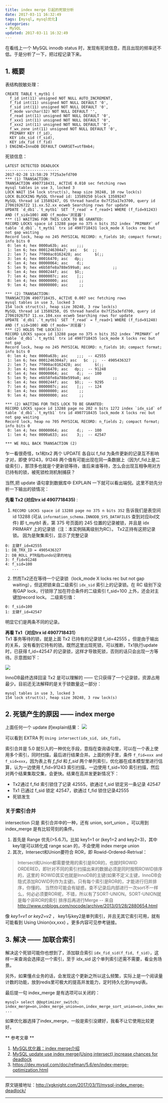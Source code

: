 ```yaml
---
title: index merge 引起的死锁分析
date: 2017-03-11 16:32:49
tags: [mysql, mysql优化]
categories:
- MySQL
updated: 2017-03-11 16:32:49
---
```



在看线上一个 MySQL innodb status 时，发现有死锁信息，而且出现的频率还不低。于是分析了一下，把过程记录下来。

## 1. 概要

表结构脱敏处理：
```
CREATE TABLE t_mytb1 (
  f_id int(11) unsigned NOT NULL AUTO_INCREMENT,
  f_fid int(11) unsigned NOT NULL DEFAULT '0',
  f_sid int(11) unsigned NOT NULL DEFAULT '0',
  f_mode varchar(32) NOT NULL DEFAULT '',
  f_read int(11) unsigned NOT NULL DEFAULT '0',
  f_xxx1 int(11) unsigned NOT NULL DEFAULT '0',
  f_xxx2 int(11) unsigned NOT NULL DEFAULT '0',
  f_wx_zone int(11) unsigned NOT NULL DEFAULT '0',
  PRIMARY KEY (f_id),
  KEY idx_sid (f_sid),
  KEY idx_fid (f_fid)
) ENGINE=InnoDB DEFAULT CHARSET=utf8mb4;
```

死锁信息：
```
LATEST DETECTED DEADLOCK
------------------------
2017-02-28 13:58:29 7f25a3efd700
*** (1) TRANSACTION:
TRANSACTION 4907718431, ACTIVE 0.010 sec fetching rows
mysql tables in use 3, locked 3
LOCK WAIT 154 lock struct(s), heap size 30248, 10 row lock(s)
LOCK BLOCKING MySQL thread id: 13589250 block 13589247
MySQL thread id 13589247, OS thread handle 0x7f25a17e3700, query id 27061926722 11.xx.52.xx ecweb Searching rows for update
UPDATE `d_db1`.`t_mytb1` SET `f_read` = f_read+1 WHERE (f_fid=91243) AND (f_sid=100) AND (f_mode='浏览器')
*** (1) WAITING FOR THIS LOCK TO BE GRANTED:
RECORD LOCKS space id 13288 page no 375 n bits 352 index `PRIMARY` of table `d_db1`.`t_mytb1` trx id 4907718431 lock_mode X locks rec but not gap waiting
Record lock, heap no 245 PHYSICAL RECORD: n_fields 10; compact format; info bits 0
 0: len 4; hex 0000a63b; asc    ;;;
 1: len 6; hex 0001246304a7; asc   $c  ;;
 2: len 7; hex 7f000ac0162428; asc      $(;;
 3: len 4; hex 00016470; asc   dp;;
 4: len 4; hex 00000064; asc    d;;
 5: len 9; hex e6b58fe8a788e599a8; asc          ;;
 6: len 4; hex 0000244f; asc   $O;;
 7: len 4; hex 0000007c; asc    |;;
 8: len 4; hex 00000000; asc     ;;
 9: len 4; hex 00000000; asc     ;;

*** (2) TRANSACTION:
TRANSACTION 4907718435, ACTIVE 0.007 sec fetching rows
mysql tables in use 3, locked 3
154 lock struct(s), heap size 30248, 3 row lock(s)
MySQL thread id 13589250, OS thread handle 0x7f25a3efd700, query id 27061926757 11.xx.104.xxx ecweb Searching rows for update
UPDATE `d_db1`.`t_mytb1` SET `f_read` = f_read+1 WHERE (f_fid=91248) AND (f_sid=100) AND (f_mode='浏览器')
*** (2) HOLDS THE LOCK(S):
RECORD LOCKS space id 13288 page no 375 n bits 352 index `PRIMARY` of table `d_db1`.`t_mytb1` trx id 4907718435 lock_mode X locks rec but not gap
Record lock, heap no 245 PHYSICAL RECORD: n_fields 10; compact format; info bits 0
 0: len 4; hex 0000a63b; asc    ;;;  -- 42555
 1: len 6; hex 0001246304a7; asc   $c  ;;  -- 4905436327
 2: len 7; hex 7f000ac0162428; asc      $(;;
 3: len 4; hex 00016470; asc   dp;;  -- 91248
 4: len 4; hex 00000064; asc    d;;  -- 100
 5: len 9; hex e6b58fe8a788e599a8; asc          ;;
 6: len 4; hex 0000244f; asc   $O;;  -- 9295
 7: len 4; hex 0000007c; asc    |;;  -- 124
 8: len 4; hex 00000000; asc     ;;
 9: len 4; hex 00000000; asc     ;;

*** (2) WAITING FOR THIS LOCK TO BE GRANTED:
RECORD LOCKS space id 13288 page no 202 n bits 1272 index `idx_sid` of table `d_db1`.`t_mytb1` trx id 4907718435 lock_mode X locks rec but not gap waiting
Record lock, heap no 705 PHYSICAL RECORD: n_fields 2; compact format; info bits 0
 0: len 4; hex 00000064; asc    d;;  -- 100
 1: len 4; hex 0000a633; asc    3;;  -- 42547

*** WE ROLL BACK TRANSACTION (2)
```

乍一看很奇怪，tx1和tx2 两个 UPDATE 各自以 f_fid 为条件更新的记录互不影响才对，即使 91243，91248 两个值有可能出现在同一条数据上（因为f_fid上是二级索引），那顶多也就是个更新锁等待，谁后来谁等待，怎么会出现互相争用对方已持有的锁，被死锁检测机制捕获？

当然,把 update 语句拿到数据库中 EXPLAIN 一下就可以看出端倪。这里不妨先分析一下输出的锁情况：


**先看 Tx2 (对应trx id 4907718435)** :  
1. `RECORD LOCKS space id 13288 page no 375 n bits 352` 告诉我们是表空间id 13288 (可从 `information_schema.INNODB_SYS_DATAFILES` 查到对应ibd文件) 即 t_mytb1 表，第 375 号页面的 245 位置的记录被锁，并且是 idx PRIMARY 上的记录锁（注：本实例隔离级别为RC）。 Tx2正持有这把记录锁。
因为是聚集索引，显示了完整记录
```
0: 主键f_id=42555
1: DB_TRX_ID = 4905436327
2: DB_ROLL_PTR指向undo记录的地址
3: f_fid=91248
4: f_sid=100
   ...
```
2. 然而Tx2还在等待一个记录锁（lock_mode X locks rec but not gap waiting），但这把锁来自二级索引 `idx_sid` 索引上的记录锁。在 RC 级别下没有GAP lock，行锁除了加在符合条件的二级索引 f_sid=100 上外，还会对主键加record lock。
二级索引值：
<!--more-->
```
0: f_sid=100
1: 主键f_id=42547
```
明显它们是两条不同的记录。

**再看 Tx1（对应trx id 4907718431）**  
Tx1 事务等待的锁，就是上面 Tx2 已持有的记录锁 f_id=42555 。但是由于输出的关系，没有看到它持有的锁。既然这里出现死锁，可以推断，Tx1执行update时，已获得 f_id=42547 的记录锁，这样才导致死锁，否则的话只会出现一方等待。示意图如下：

![][1]

InnoDB最终选择回滚 Tx2 是可以理解的 —— 它只获得了一个记录锁，资源占用最少。目前还无法解释的是关于锁数量这一部分：
```
mysql tables in use 3, locked 3
154 lock struct(s), heap size 30248, 3 row lock(s)
```

## 2. 死锁产生的原因 —— index merge
上面任何一个 update 的explain结果：
![][2]

可以看到 EXTRA 列 `Using intersect(idx_sid, idx_fid)`。

索引合并是 5.0 就引入的一种优化手段，意指在查询语句里，可以在一个表上使用多个索引，同时扫描，最后进行结果合并。上面的例子里，条件 `f_fid=xxx and f_sid=xxx`，因为表上有 *f_fid* 和 *f_sid* 两个单列索引，优化器在成本模型里进行估算，认为一边使用 f_fid=91243 索引扫描，一边使用 f_sid=100 索引扫描，然后对两个结果集取交集，会更快。结果在高并发更新情况下：

- Tx2通过 f_fid 索引锁住了记录 42555，欲通过 f_sid 锁定另一条记录 42547
- Tx1 已通过 f_sid 锁定 42547，欲通过 f_fid 锁住记录42555
- 死锁发生

### 关于索引合并
intersection 只是 索引合并中的一种，还有 union, sort_union 。可以用到  index_merge 是有比较苛刻的条件。
1. 首先是 Range 优先(>5.6.7)。比如 key1=1 or (key1=2 and key2=3)，其中key1是可以转化成 range scan 的，不会使用 index merge union
2. 其次，Intersect和Union要符合 ROR，即 Rowid-Ordered-Retrival：
> Intersect和Union都需要使用的索引是ROR的，也就时ROWID ORDERED，即针对不同的索引扫描出来的数据必须是同时按照ROWID排序的，这里的 ROWID其实也就是InnoDB的主键(如果不定义主键，InnoDB会隐式添加ROWID列作为主键)。只有每个索引是ROR的，才能进行归并排序，你懂的。 当然你可能会有疑惑，查不记录后内部进行一次sort不一样么，何必必须要ROR呢，不错，所以有了SORT-UNION。SORT-UNION就是每个非ROR的索引 排序后再进行Merge
>  -- 来自 http://www.cnblogs.com/nocode/archive/2013/01/28/2880654.html

像 *key1=v1 or key2=v2* ， key1与key2是单列索引，并且无其它索引可用，就有可能看到 Using Union(xx,xxx) 。更多内容可见参考链接。


## 3. 解决 —— 加联合索引
解决这个死锁可能你也想到了，添加联合索引 `idx_fid_sid(f_fid, f_sid)`，这样一来查询会选择这一个索引，至于 idx_sid 这个单列索引还需不需要，看业务场景。

另外，如果懂点业务的话，会发现这个更新之所以这么频繁，实际上是一个阅读量计数的功能，放到redis里可极大的提高并发能力，定时持久化到mysql表。

最后提一句 index_merge 是有选项可以关闭的：
```
mysql> select @@optimizer_switch;
index_merge=on,index_merge_union=on,index_merge_sort_union=on,index_merge_intersection=on ...
```

如果优化器选择了index_merge，一般是索引没建好，我看不让它使用比较更好。

** 参考文章 **  
1. [MySQL优化器：index merge介绍](http://www.orczhou.com/index.php/2013/01/mysql-source-code-query-optimization-index-merge/)
2. [MySQL update use index merge(Using intersect) increase chances for deadlock](http://hidba.org/?p=1065)
3. https://dev.mysql.com/doc/refman/5.6/en/index-merge-optimization.html


  [1]: http://github.com/seanlook/sean-notes-comment/raw/main/static/mysql-secondary-index-merge.png
  [2]: http://github.com/seanlook/sean-notes-comment/raw/main/static/mysql-index_merge-deadlock.png


  ---

  原文链接地址：http://xgknight.com/2017/03/11/mysql-index_merge-deadlock/

  ---
